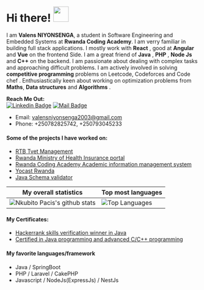 # Hi there! <img src="https://raw.githubusercontent.com/MartinHeinz/MartinHeinz/master/wave.gif" width="40px">

I am **Valens NIYONSENGA**, a student in Software Engineering and Embedded Systems at **Rwanda Coding Academy**. I am verry familiar in building full stack applications. I mostly work with **React** , good at  **Angular** and **Vue** on the frontend Side. I am a great friend of **Java** , **PHP** , **Node Js** and **C++** on the backend. I am passionate about dealing with complex tasks and approaching difficult problems. I am actively involved in solving **competitive programming** problems on Leetcode,  Codeforces and Code chef . Enthusiastically keen about  working on optimization problems from **Maths**, **Data structures** and **Algorithms** .

**Reach Me Out:<br>**
[![Linkedin Badge](https://img.shields.io/badge/-valens200-0e76a8?style=flat&labelColor=0e76a8&logo=linkedin&logoColor=white)](https://www.linkedin.com/in/valens-niyonsenga-947440228/)  [![Mail Badge](https://img.shields.io/badge/-valens200-c0392b?style=flat&labelColor=c0392b&logo=gmail&logoColor=white)](mailto:valensniyonsenga2003@gmail.com)

- Email: [valensniyonsenga2003@gmail.com](mailto:valensniyonsenga2003@gmail.com)<br>
- Phone: +250782825742, +250793045233

#### Some of the projects I have worked on:
- [RTB Tvet Management](https://tvetmanagement.rtb.gov.rw/)<br>
- [Rwanda Ministry of Health Insurance portal](https://rhip.moh.gov.rw/auth/login)<br>
- [Rwanda Coding Academy Academic information management system](http://cybersecuritymeetup.rw/)<br>
- [Yocast Rwanda](http://yocast.rw/)<br>
- [Java Schema validator](https://github.com/valens200/validify)<br>

|My overall statistics|Top most languages |
|------------------|------------------|
|![Nkubito Pacis's github stats](https://github-readme-stats.vercel.app/api?username=valens200&show_icons=true&hide_border=true&count_private=true&theme=tokyonight)|![Top Languages](https://github-readme-stats.vercel.app/api/top-langs/?username=valens200&langs_count=5&hide_border=true&theme=tokyonight&layout=compact)|

#### My Certificates:
- [Hackerrank skills verification winner  in Java ](https://www.hackerrank.com/certificates/b295914ce997?utm_medium=email&utm_source=mail_template_1393&utm_campaign=hrc_skills_certificate)<br>
- [Certified in Java programming and advanced C/C++ programming](https://www.sololearn.com/certificates/CT-5TBVY3ZE)<br>

#### My favorite languages/framework
- Java / SpringBoot
- PHP / Laravel / CakePHP
- Javascript / NodeJs(ExpressJs) / NestJs


